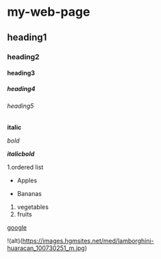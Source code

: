 # my-web-page

## heading1

### heading2

#### heading3

##### heading4

###### heading5

**italic**

*bold*

***italicbold***

1.ordered list

- Apples

- Bananas

1. vegetables
2. fruits

[google](https://www.google.com)

!(alt)(https://images.hgmsites.net/med/lamborghini-huaracan_100730251_m.jpg)
